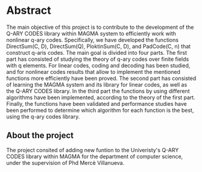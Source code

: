 # Abstract

The main objective of this project is to contribute to the development of the Q-ARY CODES library within MAGMA system to efficiently work with nonlinear q-ary codes. 
Specifically, we have developed the functions DirectSum(C, D), DirectSum(Q), PloktinSum(C, D),  and PadCode(C, n) that construct q-aris codes. 
The main goal is divided into four parts. The first part has consisted of studying the theory of q-ary codes over finite fields with q elements. 
For linear codes, coding and decoding has been studied, and for nonlinear codes results that allow to implement the mentioned functions more efficiently have been proved. 
The second part has consisted of learning the MAGMA system and its library for linear codes, as well as the Q-ARY CODES library. 
In the third part the functions by using different algorithms have been implemented, according to the theory of the first part. 
Finally, the functions have been validated and performance studies have been performed to determine which algorithm for each function is the best, using the q-ary codes library.

## About the project

The project consited of adding new funtion to the Univeristy's Q-ARY CODES library within MAGMA for the department of computer science, under the supervision of Phd Mercè Villanueva.
